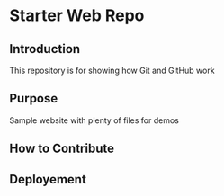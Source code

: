 

# Starter Web Repo

## Introduction


This repository is for showing how Git and GitHub work

## Purpose

Sample website with plenty of files for demos


## How to Contribute

## Deployement
